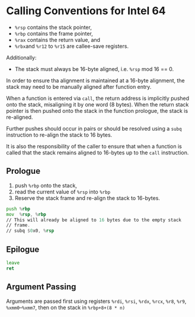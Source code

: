 <!--
     Copyright 2019, Data61, CSIRO (ABN 41 687 119 230)

     SPDX-License-Identifier: CC-BY-SA-4.0
-->

# Calling Conventions for Intel 64

* `%rsp` contains the stack pointer,
* `%rbp` contains the frame pointer,
* `%rax` contains the return value, and
* `%rbx`and `%r12` to `%r15` are callee-save registers.

Additionally:

* The stack must always be 16-byte aligned, i.e. `%rsp` mod 16 == 0.

In order to ensure tha alignment is maintained at a 16-byte alignment,
the stack may need to be manually aligned after function entry.

When a function is entered via `call`, the return address is implicitly
pushed onto the stack, misaligning it by one word (8 bytes). When the
return stack pointer is then pushed onto the stack in the function
prologue, the stack is re-aligned.

Further pushes should occur in pairs or should be resolved using a
`subq` instruction to re-align the stack to 16 bytes.

It is also the responsibility of the caller to ensure that when a
function is called that the stack remains aligned to 16-bytes up to the
`call` instruction.

## Prologue

1. push `%rbp` onto the stack,
2. read the current value of `%rsp` into `%rbp`
3. Reserve the stack frame and re-align the stack to 16-bytes.

```asm
push %rbp
mov  %rsp, %rbp
// This will already be aligned to 16 bytes due to the empty stack
// frame.
// subq $0x0, %rsp
```

## Epilogue

```asm
leave
ret
```

## Argument Passing

Arguments are passed first using registers `%rdi`, `%rsi`, `%rdx`,
`%rcx`, `%r8`, `%r9`, `%xmm0`–`%xmm7`, then on the stack in
`%rbp+8+(8 * n)`
